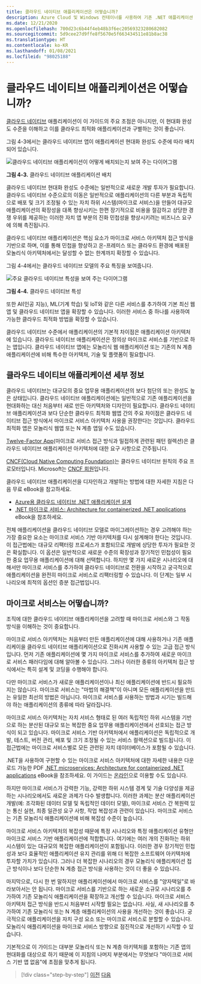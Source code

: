 ```yaml
---
title: 클라우드 네이티브 애플리케이션은 어떻습니까?
description: Azure Cloud 및 Windows 컨테이너를 사용하여 기존 .NET 애플리케이션 현대화 | 클라우드 네이티브 애플리케이션은 어떻습니까?
ms.date: 12/21/2020
ms.openlocfilehash: 700d23c6b44f4eb48b3f6ec20569323280682082
ms.sourcegitcommit: 5d9cee27d9ffe8f5670e5f663434511e81b8ac38
ms.translationtype: HT
ms.contentlocale: ko-KR
ms.lasthandoff: 01/08/2021
ms.locfileid: "98025188"
---
```

# <a name="what-about-cloud-native-applications"></a>클라우드 네이티브 애플리케이션은 어떻습니까?

[클라우드 네이티브](https://azure.microsoft.com/overview/cloudnative/) 애플리케이션이 이 가이드의 주요 초점은 아니지만, 이 현대화 완성도 수준을 이해하고 이를 클라우드 최적화 애플리케이션과 구별하는 것이 좋습니다.

그림 4-3에서는 클라우드 네이티브 앱이 애플리케이션 현대화 완성도 수준에 따라 배치되어 있습니다.

![클라우드 네이티브 애플리케이션이 어떻게 배치되는지 보여 주는 다이어그램](./media/what-about-cloud-native-applications/positioning-cloud-native-applications.png)

**그림 4-3.** 클라우드 네이티브 애플리케이션 배치

클라우드 네이티브 현대화 완성도 수준에는 일반적으로 새로운 개발 투자가 필요합니다. 클라우드 네이티브 수준으로의 이동은 일반적으로 애플리케이션의 다른 부분과 독립적으로 배포 및 크기 조정될 수 있는 자치 하위 시스템(마이크로 서비스)을 만들어 대규모 애플리케이션의 확장성을 대폭 향상시키는 한편 장기적으로 비용을 절감하고 상당한 경쟁 우위를 제공하는 이러한 자치 앱 부분의 진화 민첩성을 향상시키려는 비즈니스 요구에 의해 촉진됩니다.

클라우드 네이티브 애플리케이션은 핵심 요소가 마이크로 서비스 아키텍처 접근 방식을 기반으로 하며, 이를 통해 민첩을 향상하고 온-프레미스 또는 클라우드 환경에 배포된 모놀리식 아키텍처에서는 달성할 수 없는 한계까지 확장할 수 있습니다.

그림 4-4에서는 클라우드 네이티브 모델의 주요 특징을 보여줍니다.

![주요 클라우드 네이티브 특성을 보여 주는 다이어그램](./media/what-about-cloud-native-applications/cloud-native-characteristics.png)

**그림 4-4.** 클라우드 네이티브 특성

또한 AI(인공 지능), ML(기계 학습) 및 IoT와 같은 다른 서비스를 추가하여 기본 최신 웹앱 및 클라우드 네이티브 앱을 확장할 수 있습니다. 이러한 서비스 중 하나를 사용하여 가능한 클라우드 최적화 방법을 확장할 수 있습니다.

클라우드 네이티브 수준에서 애플리케이션의 기본적 차이점은 애플리케이션 아키텍처에 있습니다. 클라우드 네이티브 애플리케이션은 정의상 마이크로 서비스를 기반으로 하는 앱입니다. 클라우드 네이티브 앱에는 모놀리식 웹 애플리케이션 또는 기존의 N 계층 애플리케이션에 비해 특수한 아키텍처, 기술 및 플랫폼이 필요합니다.

## <a name="cloud-native-applications-details"></a>클라우드 네이티브 애플리케이션 세부 정보

클라우드 네이티브는 대규모의 중요 업무용 애플리케이션의 보다 첨단의 또는 완성도 높은 상태입니다. 클라우드 네이티브 애플리케이션에는 일반적으로 기존 애플리케이션을 현대화하는 대신 처음부터 새로 만든 아키텍처와 디자인이 필요합니다. 클라우드 네이티브 애플리케이션과 보다 단순한 클라우드 최적화 웹앱 간의 주요 차이점은 클라우드 네이티브 접근 방식에서 마이크로 서비스 아키텍처 사용을 권장한다는 것입니다. 클라우드 최적화 앱은 모놀리식 웹앱 또는 N 계층 앱일 수도 있습니다.

[Twelve-Factor App](https://12factor.net/)(마이크로 서비스 접근 방식과 밀접하게 관련된 패턴 컬렉션)은 클라우드 네이티브 애플리케이션 아키텍처에 대한 요구 사항으로 간주됩니다.

[CNCF(Cloud Native Computing Foundation)](https://www.cncf.io/)는 클라우드 네이티브 원칙의 주요 프로모터입니다. Microsoft는 [CNCF 회원](https://azure.microsoft.com/blog/announcing-cncf/)입니다.

클라우드 네이티브 애플리케이션을 디자인하고 개발하는 방법에 대한 자세한 지침은 다음 무료 eBook을 참고하세요.

* [Azure용 클라우드 네이티브 .NET 애플리케이션 설계](../../cloud-native/introduction.md)
* [.NET 마이크로 서비스: Architecture for containerized .NET applications](../../microservices/index.md) eBook을 참조하세요.

전체 애플리케이션을 클라우드 네이티브 모델로 마이그레이션하는 경우 고려해야 하는 가장 중요한 요소는 마이크로 서비스 기반 아키텍처를 다시 설계해야 한다는 것입니다. 이 접근법에는 대규모 리팩터링 프로세스가 포함되므로 개발에 상당한 투자가 필요한 것은 확실합니다. 이 옵션은 일반적으로 새로운 수준의 확장성과 장기적인 민첩성이 필요한 중요 업무용 애플리케이션에 대해 선택합니다. 하지만 몇 가지 새로운 시나리오에 대해서만 마이크로 서비스를 추가하여 클라우드 네이티브로 전환을 시작하고 궁극적으로 애플리케이션을 완전히 마이크로 서비스로 리팩터링할 수 있습니다. 이 단계는 일부 시나리오에 최적의 옵션인 증분 접근법입니다.

## <a name="what-about-microservices"></a>마이크로 서비스는 어떻습니까?

조직에 대한 클라우드 네이티브 애플리케이션을 고려할 때 마이크로 서비스와 그 작동 방식을 이해하는 것이 중요합니다.

마이크로 서비스 아키텍처는 처음부터 만든 애플리케이션에 대해 사용하거나 기존 애플리케이을 클라우드 네이티브 애플리케이션으로 진화시켜 사용할 수 있는 고급 접근 방식입니다. 먼저 기존 애플리케이션에 몇 가지 마이크로 서비스를 추가하여 새로운 마이크로 서비스 패러다임에 대해 알아볼 수 있습니다. 그러나 이러한 종류의 아키텍처 접근 방식에서는 특히 설계 및 코딩을 수행해야 합니다.

다만 마이크로 서비스가 새로운 애플리케이션이나 최신 애플리케이션에 반드시 필요하지는 않습니다. 마이크로 서비스는 "마법의 해결책"이 아니며 모든 애플리케이션을 만드는 유일한 최선의 방법은 아닙니다. 마이크로 서비스를 사용하는 방법과 시기는 빌드해야 하는 애플리케이션의 종류에 따라 달라집니다.

마이크로 서비스 아키텍처는 자치 서비스 형태로 된 여러 독립적인 하위 시스템을 기반으로 하는 분산된 대규모 또는 복잡한 중요 업무용 애플리케이션에서 선호되는 접근 방식이 되고 있습니다. 마이크로 서비스 기반 아키텍처에서 애플리케이션은 독립적으로 개발, 테스트, 버전 관리, 배포 및 크기 조정될 수 있는 서비스 컬렉션으로 빌드됩니다. 이 접근법에는 마이크로 서비스별로 모든 관련된 자치 데이터베이스가 포함될 수 있습니다.

.NET을 사용하여 구현할 수 있는 마이크로 서비스 아키텍처에 대한 자세한 내용은 다운로드 가능한 PDF [.NET microservices: Architecture for containerized .NET applications](https://aka.ms/microservicesebook) eBook을 참조하세요. 이 가이드는 [온라인](../../microservices/index.md)으로 이용할 수도 있습니다.

하지만 마이크로 서비스가 강력한 기능, 강력한 하위 시스템 경계 및 기술 다양성을 제공하는 시나리오에서도 새로운 과제가 다수 발생합니다. 이러한 과제는 분산 애플리케이션 개발(예: 조각화된 데이터 모델 및 독립적인 데이터 모델), 마이크로 서비스 간 복원력 있는 통신 실현, 최종 일관성 요구 사항, 작업 복잡성과 관련이 있습니다. 마이크로 서비스는 기존 모놀리식 애플리케이션에 비해 복잡성 수준이 높습니다.

마이크로 서비스 아키텍처의 복잡성 때문에 특정 시나리오와 특정 애플리케이션 유형만 마이크로 서비스 기반 애플리케이션에 적합합니다. 여기에는 여러 개의 진화하는 하위 시스템이 있는 대규모의 복잡한 애플리케이션이 포함됩니다. 이러한 경우 장기적인 민첩성과 보다 효율적인 애플리케이션 유지 관리를 위해 더 복잡한 소프트웨어 아키텍처에 투자할 가치가 있습니다. 그러나 더 복잡한 시나리오의 경우 모놀리식 애플리케이션 접근 방식이나 보다 단순한 N 계층 접근 방식을 사용하는 것이 더 좋을 수 있습니다.

마지막으로, 다시 한 번 말하지만 애플리케이션에서 마이크로 서비스를 "양자택일"로 바라보아서는 안 됩니다. 마이크로 서비스를 기반으로 하는 새로운 소규모 시나리오를 추가하여 기존 모놀리식 애플리케이션을 확장하고 개선할 수 있습니다. 마이크로 서비스 아키텍처 접근 방식을 반드시 처음부터 시작할 필요는 없습니다. 사실, 새 시나리오를 추가하여 기존 모놀리식 또는 N 계층 애플리케이션의 사용을 개선하는 것이 좋습니다. 궁극적으로 애플리케이션을 자치 구성 요소 또는 마이크로 서비스로 분할할 수 있습니다. 모놀리식 애플리케이션을 마이크로 서비스 방향으로 점진적으로 개선하기 시작할 수 있습니다.

기본적으로 이 가이드는 대부분 모놀리식 또는 N 계층 아키텍처를 포함하는 기존 앱의 현대화를 대상으로 하기 때문에 이 지침의 나머지 부분에서는 무엇보다 "마이크로 서비스 기반 앱 없음"에 초점을 맞추게 됩니다.

> [!div class="step-by-step"]
> [이전](microsoft-technologies-in-cloud-optimized-applications.md)
> [다음](deploy-existing-net-apps-as-windows-containers.md)
